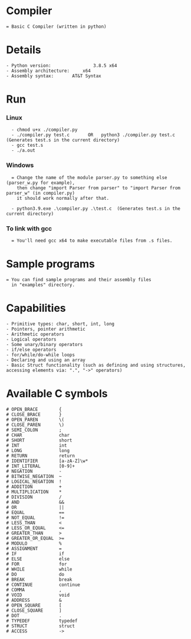 # Compiler
	= Basic C Compiler (written in python)

# Details
	- Python version:            	 3.8.5 x64
	- Assembly architecture: 	 x64
	- Assembly syntax:		 AT&T Syntax

# Run
   ### Linux
      - chmod u+x ./compiler.py
      - ./compiler.py test.c       OR   python3 ./compiler.py test.c  (Generates test.s in the current directory)
      - gcc test.s
      - ./a.out
	  
    
   ### Windows
      = Change the name of the module parser.py to something else (parser_w.py for example), 
        then change "import Parser from parser" to "import Parser from parser_w" (in compiler.py)
        it should work normally after that.
	
      - python3.9.exe .\compiler.py .\test.c  (Generates test.s in the current directory)

   ### To link with gcc
      = You'll need gcc x64 to make executable files from .s files.

# Sample programs 
	= You can find sample programs and their assembly files
	  in "examples" directory.

# Capabilities
	- Primitive types: char, short, int, long
	- Pointers, pointer arithmetic
	- Arithmetic operators
	- Logical operators
	- Some unary/binary operators
	- if/else operators
	- for/while/do-while loops
	- Declaring and using an array
	- Basic Struct functionality (such as defining and using structures, accessing elements via: ".", "->" operators)

# Available C symbols
	# OPEN_BRACE        {
	# CLOSE_BRACE       }
	# OPEN_PAREN        \(
	# CLOSE_PAREN       \)
	# SEMI_COLON        ;
	# CHAR              char
	# SHORT             short
	# INT               int
	# LONG              long
	# RETURN            return
	# IDENTIFIER        [a-zA-Z]\w*
	# INT_LITERAL       [0-9]+
	# NEGATION          -
	# BITWISE_NEGATION  ~
	# LOGICAL_NEGATION  !
	# ADDITION          +
	# MULTIPLICATION    *
	# DIVISION          /
	# AND               &&
	# OR                ||
	# EQUAL             ==
	# NOT_EQUAL         !=
	# LESS_THAN         <
	# LESS_OR_EQUAL     <=
	# GREATER_THAN      >
	# GREATER_OR_EQUAL  >=
	# MODULO            %
	# ASSIGNMENT        =
	# IF                if
	# ELSE              else
	# FOR               for
	# WHILE             while
	# DO                do
	# BREAK             break
	# CONTINUE          continue
	# COMMA             ,
	# VOID              void
	# ADDRESS           &
	# OPEN_SQUARE       [
	# CLOSE_SQUARE      ]
	# DOT               .
	# TYPEDEF           typedef
	# STRUCT            struct
	# ACCESS            ->
